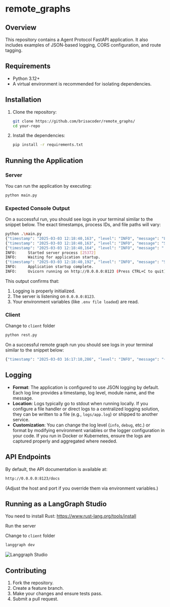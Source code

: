 # remote_graphs

## Overview

This repository contains a Agent Protocol FastAPI application. It also includes examples of JSON-based logging, CORS configuration, and route tagging.

## Requirements

- Python 3.12+
- A virtual environment is recommended for isolating dependencies.

## Installation

1. Clone the repository:

   ```bash
   git clone https://github.com/brisacoder/remote_graphs/
   cd your-repo
   ```

2. Install the dependencies:

   ```bash
   pip install -r requirements.txt
   ```

## Running the Application

### Server

You can run the application by executing:

```bash
python main.py
```

### Expected Console Output

On a successful run, you should see logs in your terminal similar to the snippet below. The exact timestamps, process IDs, and file paths will vary:

```bash
python .\main.py
{"timestamp": "2025-03-03 12:18:40,163", "level": "INFO", "message": "Logging is initialized. This should appear in the log file.", "module": "logging_config", "function": "configure_logging", "line": 142, "logger": "app", "pid": 25372}
{"timestamp": "2025-03-03 12:18:40,163", "level": "INFO", "message": "Starting FastAPI application...", "module": "main", "function": "main", "line": 203, "logger": "app", "pid": 25372}
{"timestamp": "2025-03-03 12:18:40,164", "level": "INFO", "message": ".env file loaded from .env", "module": "main", "function": "load_environment_variables", "line": 43, "logger": "root", "pid": 25372}    
INFO:     Started server process [25372]
INFO:     Waiting for application startup.
{"timestamp": "2025-03-03 12:18:40,192", "level": "INFO", "message": "Starting Remote Graphs App...", "module": "main", "function": "lifespan", "line": 67, "logger": "root", "pid": 25372}
INFO:     Application startup complete.
INFO:     Uvicorn running on http://0.0.0.0:8123 (Press CTRL+C to quit)
```

This output confirms that:

1. Logging is properly initialized.
2. The server is listening on `0.0.0.0:8123`.
3. Your environment variables (like `.env file loaded`) are read.

### Client

Change to `client` folder

```bash
python rest.py
```

On a successful remote graph run you should see logs in your terminal similar to the snippet below:

```bash
{"timestamp": "2025-03-03 16:17:10,286", "level": "INFO", "message": "{'event': 'final_result', 'result': {'messages': [HumanMessage(content='Write a story about a bunny', additional_kwargs={}, response_metadata={}, id='26ab296b-c144-45a7-ad98-18d6245e7fff'), AIMessage(content='Received remote request', additional_kwargs={}, response_metadata={}, id='f7c1a983-7f71-416c-983b-39363e401f8d')]}}", "module": "rest", "function": "<module>", "line": 208, "logger": "graph_client", "pid": 15708}
```

## Logging

- **Format**: The application is configured to use JSON logging by default. Each log line provides a timestamp, log level, module name, and the message.
- **Location**: Logs typically go to stdout when running locally. If you configure a file handler or direct logs to a centralized logging solution, they can be written to a file (e.g., `logs/app.log`) or shipped to another service.
- **Customization**: You can change the log level (`info`, `debug`, etc.) or format by modifying environment variables or the logger configuration in your code. If you run in Docker or Kubernetes, ensure the logs are captured properly and aggregated where needed.

## API Endpoints

By default, the API documentation is available at:

```bash
http://0.0.0.0:8123/docs
```

(Adjust the host and port if you override them via environment variables.)

## Running as a LangGraph Studio

You need to install Rust: <https://www.rust-lang.org/tools/install>

Run the server

Change to `client` folder

```bash
langgraph dev
```

![Langgraph Studio](./docs/imgs/studio.png "Studio")

## Contributing

1. Fork the repository.
2. Create a feature branch.
3. Make your changes and ensure tests pass.
4. Submit a pull request.
